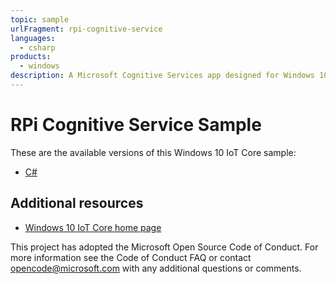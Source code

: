 ```yaml
---
topic: sample
urlFragment: rpi-cognitive-service
languages:
  - csharp
products:
  - windows
description: A Microsoft Cognitive Services app designed for Windows 10 IoT Core devices.
---
```


# RPi Cognitive Service Sample

These are the available versions of this Windows 10 IoT Core sample:

*	[C#](./CS/README.md)

## Additional resources
* [Windows 10 IoT Core home page](https://developer.microsoft.com/en-us/windows/iot/)

This project has adopted the Microsoft Open Source Code of Conduct. For more information see the Code of Conduct FAQ or contact <opencode@microsoft.com> with any additional questions or comments.
